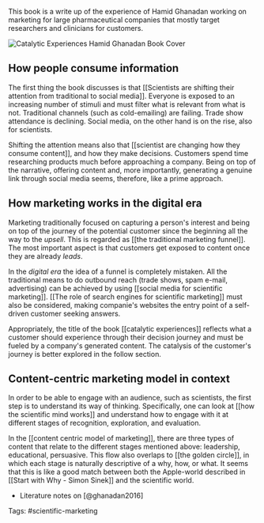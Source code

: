 This book is a write up of the experience of Hamid Ghanadan working on marketing for large pharmaceutical companies that mostly target researchers and clinicians for customers. 

![Catalytic Experiences Hamid Ghanadan Book Cover](/images/Catalytic+Experiences+Book+Linus+Hamid+Ghanadan.png)

## How people consume information
The first thing the book discusses is that [[Scientists are shifting their attention from traditional to social media]]. Everyone is exposed to an increasing number of stimuli and must filter what is relevant from what is not. Traditional channels (such as cold-emailing) are failing. Trade show attendance is declining. Social media, on the other hand is on the rise, also for scientists. 

Shifting the attention means also that [[scientist are changing how they consume content]], and how they make decisions. Customers spend time researching products much before approaching a company. Being on top of the narrative, offering content and, more importantly, generating a genuine link through social media seems, therefore, like a prime approach. 

## How marketing works in the digital era
Marketing traditionally focused on capturing a person's interest and being on top of the journey of the potential customer since the beginning all the way to the *upsell*. This is regarded as [[the traditional marketing funnel]]. The most important aspect is that customers get exposed to content once they are already *leads*. 

In the *digital era* the idea of a funnel is completely mistaken. All the traditional means to do outbound reach (trade shows, spam e-mail, advertising) can be achieved by using [[social media for scientific marketing]]. [[The role of search engines for scientific marketing]] must also be considered, making companie's websites the entry point of a self-driven customer seeking answers. 

Appropriately, the title of the book [[catalytic experiences]] reflects what a customer should experience through their decision journey and must be fueled by a company's generated content. The catalysis of the customer's journey is better explored in the follow section. 

## Content-centric marketing model in context
In order to be able to engage with an audience, such as scientists, the first step is to understand its way of thinking. Specifically, one can look at [[how the scientific mind works]] and understand how to engage with it at different stages of recognition, exploration, and evaluation. 

In the [[content centric model of marketing]], there are three types of content that relate to the different stages mentioned above: leadership, educational, persuasive. This flow also overlaps to [[the golden circle]], in which each stage is naturally descriptive of a why, how, or what. It seems that this is like a good match between both the Apple-world described in [[Start with Why - Simon Sinek]] and the scientific world. 




- Literature notes on [@ghanadan2016]

Tags: #scientific-marketing 
